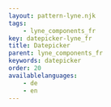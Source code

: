 ```yaml
---
layout: pattern-lyne.njk
tags: 
    - lyne_components_fr
key: datepicker-lyne_fr
title: Datepicker
parent: lyne_components_fr
keywords: datepicker
order: 20
availablelanguages: 
    - de
    - en
---
```

